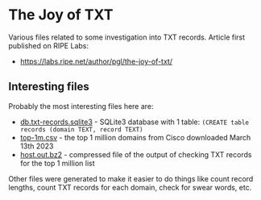 # The Joy of TXT

Various files related to some investigation into TXT records. Article first published on RIPE Labs:

 * https://labs.ripe.net/author/pgl/the-joy-of-txt/

## Interesting files

Probably the most interesting files here are:

 * [db.txt-records.sqlite3](db.txt-records.sqlite3) - SQLite3 database with 1 table: `(CREATE table records (domain TEXT, record TEXT)`
 * [top-1m.csv](top-1m.csv) - the top 1 million domains from Cisco downloaded March 13th 2023
 * [host.out.bz2](host.out.bz2) - compressed file of the output of checking TXT records for the top 1 million list

Other files were generated to make it easier to do things like count record lengths, count TXT records for each domain, check for swear words, etc.
